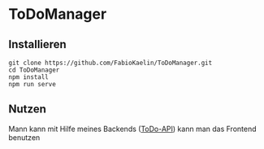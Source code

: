 # ToDoManager

## Installieren
```
git clone https://github.com/FabioKaelin/ToDoManager.git
cd ToDoManager
npm install
npm run serve
```
## Nutzen
Mann kann mit Hilfe meines Backends ([ToDo-API](https://github.com/FabioKaelin/OpenAPI-ToDoManager)) kann man das Frontend benutzen
